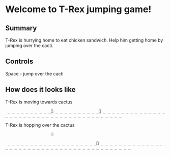 # Welcome to T-Rex jumping game!

## Summary
T-Rex is hurrying home to eat chicken sandwich. Help him getting home by jumping over the cacti.

## Controls
Space - jump over the cacti

## How does it looks like

T-Rex is moving towards cactus
```
 ̲ ̲ ̲ ̲ ̲ ̲ ̲ ̲ ̲ ̲🦖 ̲ ̲ ̲ ̲ ̲ ̲ ̲ ̲ ̲ ̲🌵 ̲ ̲ ̲ ̲ ̲ ̲ ̲ ̲ ̲ ̲ ̲ ̲ ̲ ̲ ̲ ̲ ̲ ̲ ̲ ̲ ̲ ̲ ̲ ̲ ̲ ̲ ̲ ̲ ̲ ̲ ̲ ̲ ̲ ̲ ̲ ̲ ̲ ̲ ̲ ̲
```

T-Rex is hopping over the cactus
```
                    🦖                    

 ̲ ̲ ̲ ̲ ̲ ̲ ̲ ̲ ̲ ̲ ̲ ̲ ̲ ̲ ̲ ̲ ̲ ̲ ̲ ̲🌵 ̲ ̲ ̲ ̲ ̲ ̲ ̲ ̲ ̲ ̲ ̲ ̲ ̲ ̲ ̲ ̲ ̲ ̲ ̲ ̲ ̲ ̲ ̲ ̲ ̲ ̲ ̲ ̲ ̲ ̲ ̲ ̲ ̲ ̲ ̲ ̲ ̲ ̲ ̲ ̲ ̲ ̲
```

